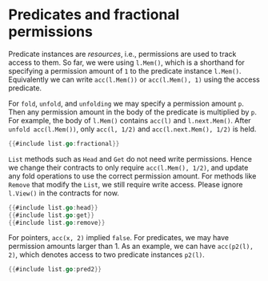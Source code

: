 # Predicates and fractional permissions

Predicate instances are _resources_, i.e., permissions are used to track access to them.
So far, we were using `l.Mem()`, which is a shorthand for specifying a permission amount of `1` to the predicate instance `l.Mem()`.
Equivalently we can write `acc(l.Mem())` or `acc(l.Mem(), 1)` using the access predicate.


<!-- ``` go -->
<!-- {{#include list.go:mem}} -->
<!-- ``` -->

For `fold`, `unfold`, and `unfolding` we may specify a permission amount `p`.
Then any permission amount in the body of the predicate is multiplied by `p`.
For example, the body of `l.Mem()` contains `acc(l)` and `l.next.Mem()`.
After `unfold acc(l.Mem())`, only `acc(l, 1/2)` and `acc(l.next.Mem(), 1/2)` is held.

``` go
{{#include list.go:fractional}}
```

`List` methods such as `Head` and `Get` do not need write permissions.
Hence we change their contracts to only require `acc(l.Mem(), 1/2)`, and update any fold operations to use the correct permission amount.
For methods like `Remove` that modify the `List`, we still require write access.
Please ignore `l.View()` in the contracts for now.
``` go
{{#include list.go:head}}
{{#include list.go:get}}
{{#include list.go:remove}}
```


<!-- TODO acc(P, 2) is not a contradiction (e.g. P could give 1/2 acc) -->
For pointers, `acc(x, 2)` implied `false`.
For predicates, we may have permission amounts larger than 1.
As an example, we can have `acc(p2(l), 2)`, which denotes access to two predicate instances `p2(l)`.
``` go
{{#include list.go:pred2}}
```
